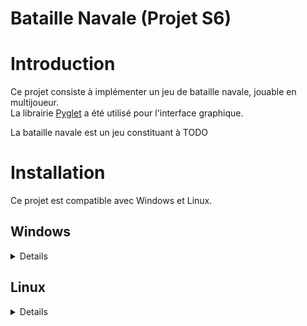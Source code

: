 # Bataille Navale (Projet S6)

# Introduction
Ce projet consiste à implémenter un jeu de bataille navale, jouable en multijoueur.  
La librairie [Pyglet](https://github.com/pyglet/pyglet) a été utilisé pour l'interface graphique.  

La bataille navale est un jeu constituant à TODO  

# Installation
Ce projet est compatible avec Windows et Linux.

## Windows

<details>

### Builds
- Télécharger un build windows dans les [releases du github](https://github.com/Faraphel/Projet_S6)
- Lancer le jeu avec `Bataille Navale.exe`

### Manuel
- Installer [Python 3.11](https://www.python.org/downloads/windows/) (ou ultérieur)
- Installer les dépendances avec `pip install -r requirements.txt`
- Lancer le jeu avec `python3 main.pyw`

</details>

## Linux

<details>

- Installer Python 3.11 avec les commandes `sudo apt update && sudo apt install python3.11`
- Installer les dépendances avec `pip install -r requirements.txt`
- Lancer le jeu avec `python3 main.pyw`

</details>